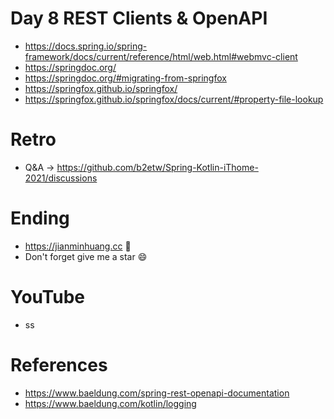 # Day 8 REST Clients & OpenAPI
* https://docs.spring.io/spring-framework/docs/current/reference/html/web.html#webmvc-client
* https://springdoc.org/
* https://springdoc.org/#migrating-from-springfox
* https://springfox.github.io/springfox/
* https://springfox.github.io/springfox/docs/current/#property-file-lookup

# Retro
* Q&A -> https://github.com/b2etw/Spring-Kotlin-iThome-2021/discussions

# Ending
* https://jianminhuang.cc 🌈
* Don't forget give me a star 😄

# YouTube
* ss

# References
* https://www.baeldung.com/spring-rest-openapi-documentation
* https://www.baeldung.com/kotlin/logging
